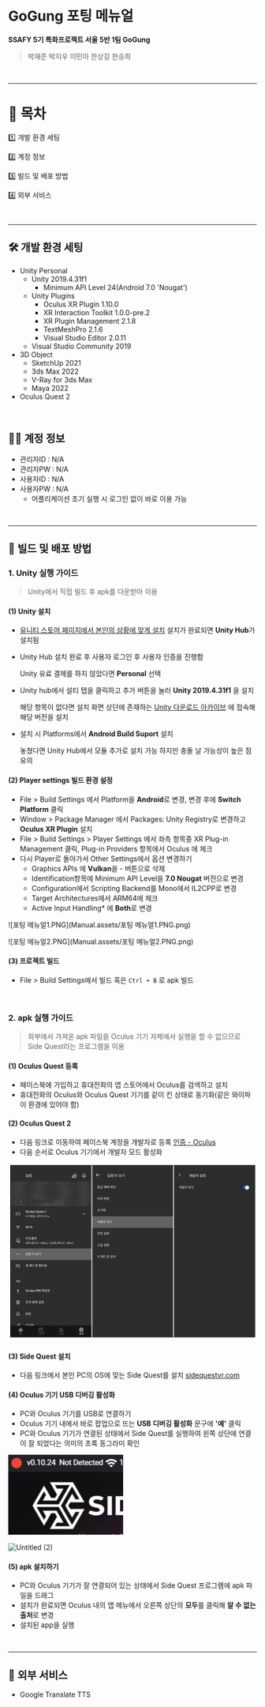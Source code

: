 # **GoGung 포팅 메뉴얼**

**SSAFY 5기 특화프로젝트 서울 5반 1팀 GoGung**

> 박재준 박지우 이민아 한상길 한승희

</br>

------

# **📖 목차**

1️⃣ 개발 환경 세팅

2️⃣ 계정 정보

3️⃣ 빌드 및 배포 방법

4️⃣ 외부 서비스

</br>

------

## **🛠 개발 환경 세팅**

- Unity Personal
  - Unity 2019.4.31f1
    - Minimum API Level 24(Android 7.0 'Nougat')
  - Unity Plugins
    - Oculus XR Plugin 1.10.0
    - XR Interaction Toolkit 1.0.0-pre.2
    - XR Plugin Management 2.1.8
    - TextMeshPro 2.1.6
    - Visual Studio Editor 2.0.11
  - Visual Studio Community 2019
- 3D Object
  - SketchUp 2021
  - 3ds Max 2022
  - V-Ray for 3ds Max
  - Maya 2022
- Oculus Quest 2

</br>

## **🧑‍💻 계정 정보**

- 관리자ID : N/A
- 관리자PW : N/A
- 사용자ID : N/A
- 사용자PW : N/A
  - 어플리케이션 초기 실행 시 로그인 없이 바로 이용 가능

</br>

------

## **📢 빌드 및 배포 방법**

### **1. Unity 실행 가이드**

> Unity에서 직접 빌드 후 apk를 다운받아 이용

#### **(1) Unity 설치**

- [유니티 스토어 페이지에서 본인의 상황에 맞게 설치](https://store.unity.com/kr) 설치가 완료되면 **Unity Hub**가 설치됨

- Unity Hub 설치 완료 후 사용자 로그인 후 사용자 인증을 진행함

  Unity 유료 결제를 하지 않았다면 **Personal** 선택

- Unity hub에서 설티 탭을 클릭하고 추가 버튼을 눌러 **Unity 2019.4.31f1** 을 설치

  해당 항목이 없다면 설치 화면 상단에 존재하는 [Unity 다운로드 아카이브](https://unity3d.com/get-unity/download/archive) 에 접속해 해당 버전을 설치

- 설치 시 Platforms에서 **Android Build Suport** 설치

  놓쳤다면 Unity Hub에서 모듈 추가로 설치 가능 하지만 충돌 날 가능성이 높은 점 유의

#### (2) Player settings 빌드 환경 설정

- File > Build Settings 에서 Platform을 **Android**로 변경, 변경 후에 **Switch Platform** 클릭
- Window > Package Manager 에서 Packages: Unity Registry로 변경하고 **Oculus XR Plugin** 설치
- File > Build Settings > Player Settings 에서 좌측 항목중 XR Plug-in Management 클릭, Plug-in Providers 항목에서 Oculus 에 체크
- 다시 Player로 돌아가서 Other Settings에서 옵션 변경하기
  - Graphics APIs 에 **Vulkan**을 - 버튼으로 삭제
  - Identification항목에 Minimum API Level을 **7.0 Nougat** 버전으로 변경
  - Configuration에서 Scripting Backend를 Mono에서 IL2CPP로 변경
  - Target Architectures에서 ARM64에 체크
  - Active Input Handling* 에 **Both**로 변경

![포팅 메뉴얼1.PNG](Manual.assets/포팅 메뉴얼1.PNG.png)

![포팅 메뉴얼2.PNG](Manual.assets/포팅 메뉴얼2.PNG.png)

#### (3) 프로젝트 빌드

- File > Build Settings에서 빌드 혹은 `Ctrl + B` 로 apk 빌드

</br>

### **2. apk 실행 가이드**

> 외부에서 가져온 apk 파일을 Oculus 기기 자체에서 실행을 할 수 없으므로 Side Quest라는 프로그램을 이용

#### (1) Oculus Quest 등록

- 페이스북에 가입하고 휴대전화의 앱 스토어에서 Oculus를 검색하고 설치
- 휴대전화의 Oculus와 Oculus Quest 기기를 같이 킨 상태로 동기화(같은 와이파이 환경에 있어야 함)

#### (2) Oculus Quest 2

- 다음 링크로 이동하여 페이스북 계정을 개발자로 등록 [인증 - Oculus](https://dashboard.oculus.com/)
- 다음 순서로 Oculus 기기에서 개발자 모드 활성화

![Untitled](Manual.assets/Untitled.png)

#### (3) Side Quest 설치

- 다음 링크에서 본인 PC의 OS에 맞는 Side Quest를 설치 [sidequestvr.com](https://sidequestvr.com/download)

#### (4) Oculus 기기 USB 디버깅 활성화

- PC와 Oculus 기기를 USB로 연결하기
- Oculus 기기 내에서 바로 팝업으로 뜨는 **USB 디버깅 활성화** 문구에 **'예'** 클릭
- PC와 Oculus 기기가 연결된 상태에서 Side Quest를 실행하여 왼쪽 상단에 연결이 잘 되었다는 의미의 초록 동그라미 확인

<img src="Manual.assets/Untitled (1).png" alt="Untitled (1)" style="zoom:105%;" />

![Untitled (2)](Manual.assets/Untitled(2)-16371329861901.png)

#### (5) apk 설치하기

- PC와 Oculus 기기가 잘 연결되어 있는 상태에서 Side Quest 프로그램에 apk 파일을 드래그
- 설치가 완료되면 Oculus 내의 앱 메뉴에서 오른쪽 상단의 **모두**를 클릭해 **알 수 없는 출처**로 변경
- 설치된 app을 실행

</br>

------

## **📡 외부 서비스**

- Google Translate TTS